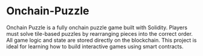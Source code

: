 # Onchain-Puzzle
Onchain Puzzle is a fully onchain puzzle game built with Solidity. Players must solve tile-based puzzles by rearranging pieces into the correct order. All game logic and state are stored directly on the blockchain. This project is ideal for learning how to build interactive games using smart contracts.
